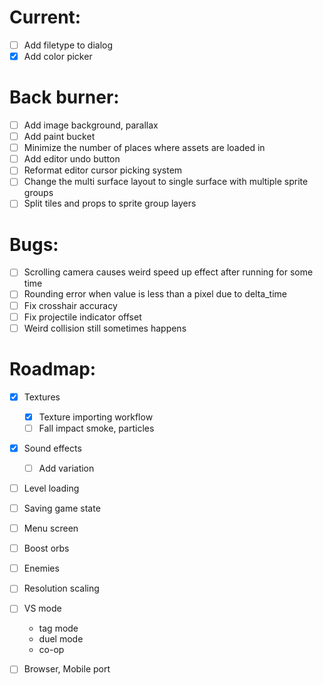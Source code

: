 # Current:

- [ ] Add filetype to dialog
- [x] Add color picker

# Back burner:

- [ ] Add image background, parallax
- [ ] Add paint bucket
- [ ] Minimize the number of places where assets are loaded in
- [ ] Add editor undo button
- [ ] Reformat editor cursor picking system
- [ ] Change the multi surface layout to single surface with multiple sprite groups
- [ ] Split tiles and props to sprite group layers

# Bugs:

- [ ] Scrolling camera causes weird speed up effect after running for some time
- [ ] Rounding error when value is less than a pixel due to delta_time
- [ ] Fix crosshair accuracy
- [ ] Fix projectile indicator offset
- [ ] Weird collision still sometimes happens

# Roadmap:

- [x] Textures
  - [x] Texture importing workflow
  - [ ] Fall impact smoke, particles
- [x] Sound effects
  - [ ] Add variation
- [ ] Level loading
- [ ] Saving game state
- [ ] Menu screen

- [ ] Boost orbs
- [ ] Enemies

- [ ] Resolution scaling

- [ ] VS mode
  - tag mode
  - duel mode
  - co-op
- [ ] Browser, Mobile port
